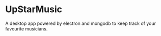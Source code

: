 # UpStarMusic
A desktop app powered by electron and mongodb to keep track of your favourite musicians.
